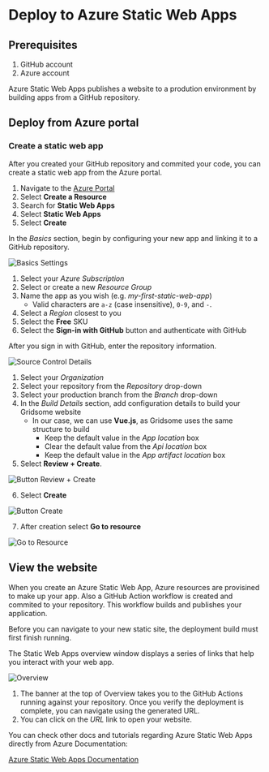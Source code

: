 # Deploy to Azure Static Web Apps

## Prerequisites

1. GitHub account
2. Azure account

Azure Static Web Apps publishes a website to a prodution environment by building apps from a GitHub repository.

## Deploy from Azure portal

### Create a static web app

After you created your GitHub repository and commited your code, you can create a static web app from the Azure portal.

1. Navigate to the [Azure Portal](https://portal.azure.com)
2. Select **Create a Resource**
3. Search for **Static Web Apps**
4. Select **Static Web Apps**
5. Select **Create**

In the *Basics* section, begin by configuring your new app and linking it to a GitHub repository.

![Basics Settings](https://docs.microsoft.com/en-us/azure/static-web-apps/media/getting-started-portal/basics-tab.png "Basics Settings")

1. Select your *Azure Subscription*
2. Select or create a new *Resource Group*
3. Name the app as you wish (e.g. *my-first-static-web-app*)
   - Valid characters are ```a-z``` (case insensitive), ```0-9```, and ```-```.
4. Select a *Region* closest to you
5. Select the **Free** SKU
6. Select the **Sign-in with GitHub** button and authenticate with GitHub

After you sign in with GitHub, enter the repository information.

![Source Control Details](https://docs.microsoft.com/en-us/azure/static-web-apps/media/getting-started-portal/repository-details.png "Source Control Details")

1. Select your *Organization*
2. Select your repository from the *Repository* drop-down
3. Select your production branch from the *Branch* drop-down
4. In the *Build Details* section, add configuration details to build your Gridsome website
   - In our case, we can use **Vue.js**, as Gridsome uses the same structure to build
     - Keep the default value in the *App location* box
     - Clear the default value from the *Api location* box
     - Keep the default value in the *App artifact location* box
5. Select **Review + Create**.

![Button Review + Create](https://docs.microsoft.com/en-us/azure/static-web-apps/media/getting-started-portal/review-create.png "Button Review + Create")

6. Select **Create**

![Button Create](https://docs.microsoft.com/en-us/azure/static-web-apps/media/getting-started-portal/create-button.png "Button Create")

7. After creation select **Go to resource**

![Go to Resource](https://docs.microsoft.com/en-us/azure/static-web-apps/media/getting-started-portal/resource-button.png "Go to resource")

## View the website

When you create an Azure Static Web App, Azure resources are provisined to make up your app. Also a GitHub Action workflow is created and commited to your repository. This workflow builds and publishes your application.

Before you can navigate to your new static site, the deployment build must first finish running.

The Static Web Apps overview window displays a series of links that help you interact with your web app.

![Overview](https://docs.microsoft.com/en-us/azure/static-web-apps/media/getting-started/overview-window.png "Overview")

1. The banner at the top of Overview takes you  to the GitHub Actions running against your repository. Once you verify the deployment is complete, you can navigate using the generated URL.
2. You can click on the *URL* link to open your website.

You can check other docs and tutorials regarding Azure Static Web Apps directly from Azure Documentation:

[Azure Static Web Apps Documentation](https://docs.microsoft.com/azure/static-web-apps/)
